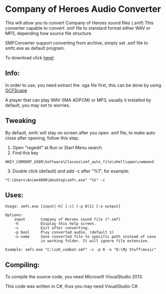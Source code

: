 # Company of Heroes Audio Converter
This will allow you to convert Company of Heroes sound files (.smf) This converter capable to convert .smf file to standard format either WAV or MP3, depending how source file structure.

SMFConverter support converting from archive, simply set .smf file to smfc.exe as default program.

To download click [here!](https://drive.google.com/file/d/0B_nmcRzQ-bL9bi1Ba0pQZDZwNDA/edit?usp=sharing)

## Info:
In order to use, you need extract the .sga file first, this can be done by using [GCFScape](http://nemesis.thewavelength.net/index.php?p=26)

A player that can play WAV (IMA ADPCM) or MP3, usually it installed by default, you may not to worries.


## Tweaking
By default, smfc will stay on screen after you open .smf file, to make auto close after opening, follow this step.

1. Open "regedit" at Run or Start Menu search
2. Find this key
```
HKEY_CURRENT_USER\Software\Classes\smf_auto_file\shell\open\command
```
3. Double click (default) and add -c after "%1", for example:
```
"C:\Users\Anime4000\Desktop\smfc.exe" "%1" -c
```

## Uses:
```
Usage: smfc.exe [input|-h] [-c] [-p 0|1] [-o output]

Options:
    input       Company of Heroes sound file (*.smf)
    -h          Display this help screen.
    -c          Exit after converting.
    -p bool     Play converted audio. (default 1)
    -o name     Save converted file to specific path instead of save
                in working folder. It will ignore file extension.

Example: smfc.exe "C:\coh_combat.smf" -c -p 0 -o "D:\My Stuff\music"
```

## Compiling:
To compile the source code, you need Microsoft VisualStudio 2013.

This code was written in C#, thus you may need VisualStudio C#.